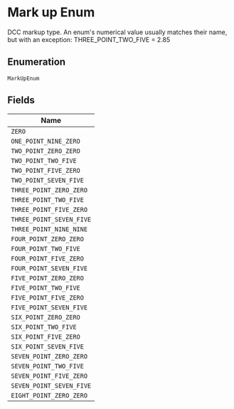 
# Mark up Enum

DCC markup type. An enum's numerical value usually matches their name, but with an exception: THREE_POINT_TWO_FIVE = 2.85

## Enumeration

`MarkUpEnum`

## Fields

| Name |
|  --- |
| `ZERO` |
| `ONE_POINT_NINE_ZERO` |
| `TWO_POINT_ZERO_ZERO` |
| `TWO_POINT_TWO_FIVE` |
| `TWO_POINT_FIVE_ZERO` |
| `TWO_POINT_SEVEN_FIVE` |
| `THREE_POINT_ZERO_ZERO` |
| `THREE_POINT_TWO_FIVE` |
| `THREE_POINT_FIVE_ZERO` |
| `THREE_POINT_SEVEN_FIVE` |
| `THREE_POINT_NINE_NINE` |
| `FOUR_POINT_ZERO_ZERO` |
| `FOUR_POINT_TWO_FIVE` |
| `FOUR_POINT_FIVE_ZERO` |
| `FOUR_POINT_SEVEN_FIVE` |
| `FIVE_POINT_ZERO_ZERO` |
| `FIVE_POINT_TWO_FIVE` |
| `FIVE_POINT_FIVE_ZERO` |
| `FIVE_POINT_SEVEN_FIVE` |
| `SIX_POINT_ZERO_ZERO` |
| `SIX_POINT_TWO_FIVE` |
| `SIX_POINT_FIVE_ZERO` |
| `SIX_POINT_SEVEN_FIVE` |
| `SEVEN_POINT_ZERO_ZERO` |
| `SEVEN_POINT_TWO_FIVE` |
| `SEVEN_POINT_FIVE_ZERO` |
| `SEVEN_POINT_SEVEN_FIVE` |
| `EIGHT_POINT_ZERO_ZERO` |

